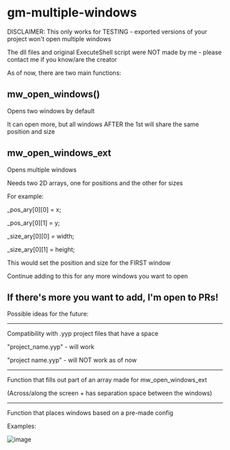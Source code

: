 # gm-multiple-windows
DISCLAIMER: This only works for TESTING - exported versions of your project won't open multiple windows

The dll files and original ExecuteShell script were NOT made by me - please contact me if you know/are the creator

As of now, there are two main functions:

mw_open_windows()
---------------------------
Opens two windows by default

It can open more, but all windows AFTER the 1st will share the same position and size

mw_open_windows_ext
---------------------------
Opens multiple windows

Needs two 2D arrays, one for positions and the other for sizes

For example:

_pos_ary[0][0] = x;

_pos_ary[0][1] = y;

_size_ary[0][0] = width;

_size_ary[0][1] = height;

This would set the position and size for the FIRST window

Continue adding to this for any more windows you want to open

If there's more you want to add, I'm open to PRs!
---------------------------

Possible ideas for the future:

---------------------------
Compatibility with .yyp project files that have a space

"project_name.yyp" - will work

"project name.yyp" - will NOT work as of now

---------------------------
Function that fills out part of an array made for mw_open_windows_ext

(Across/along the screen + has separation space between the windows)

---------------------------
Function that places windows based on a pre-made config

Examples:

![image](https://user-images.githubusercontent.com/40710958/126715510-78fc2e62-90a8-43b9-9c66-94922179470b.png)
